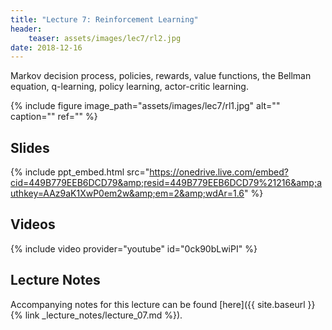 ```yaml
---
title: "Lecture 7: Reinforcement Learning"
header:
    teaser: assets/images/lec7/rl2.jpg
date: 2018-12-16
---
```


Markov decision process, policies, rewards, value functions, the Bellman
equation, q-learning, policy learning, actor-critic learning.

{% include figure image_path="assets/images/lec7/rl1.jpg" alt="" caption="" ref="" %}

## Slides

{% include ppt_embed.html
src="https://onedrive.live.com/embed?cid=449B779EEB6DCD79&amp;resid=449B779EEB6DCD79%21216&amp;authkey=AAz9aK1XwP0em2w&amp;em=2&amp;wdAr=1.6" %}

## Videos

{% include video provider="youtube" id="0ck90bLwiPI" %}

## Lecture Notes

Accompanying notes for this lecture can be found [here]({{ site.baseurl }}{% link _lecture_notes/lecture_07.md %}).

